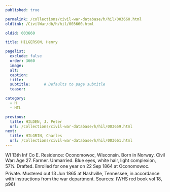 ```yaml
---
published: true

permalink: /collections/civil-war-database/h/hil/003660.html
oldlink: /CivilWar/db/h/hil/003660.html

oldid: 003660

title: HILGERSON, Henry

pagelist:
  exclude: false
  order: 3660
  image: 
  alt:
  caption:
  title:
  subtitle:      # Defaults to page subtitle
  teaser:

category: 
  - H 
  - HIL

previous:
  title: HILDEN, J. Peter
  url: /collections/civil-war-database/h/hil/003659.html  
next:
  title: HILGRIN, Charles
  url: /collections/civil-war-database/h/hil/003661.html   
---
```

WI 13th Inf Co E. Residence: Oconomowoc, Wisconsin. Born in Norway. Civil War: Age 27. Farmer. Unmarried. Blue eyes, white hair, light complexion, 5&#146;7&frac12;&#148;. Drafted. Enrolled for one year on 22 Sep 1864 at Oconomowoc. Private. Mustered out 13 Jun 1865 at Nashville, Tennessee, in accordance with instructions from the war department. Sources: (WHS red book vol 18, p96)